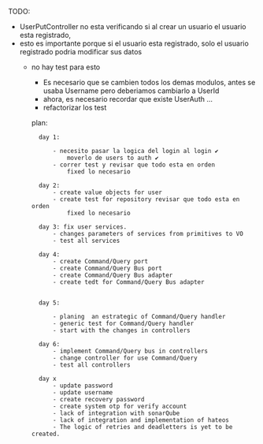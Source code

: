 TODO:
- UserPutController no esta verificando si al crear un usuario el usuario esta registrado,
- esto es importante porque si el usuario esta registrado, solo el usuario registrado podria modificar sus datos
  - no hay test para esto

      - Es necesario que se cambien todos los demas modulos, antes se usaba Username pero deberiamos cambiarlo a UserId   
      - ahora, es necesario recordar que existe UserAuth ...
      - refactorizar los test

      plan:

          day 1:

              - necesito pasar la logica del login al login ✔️
                  moverlo de users to auth ✔️
              - correr test y revisar que todo esta en orden  
                  fixed lo necesario

          day 2:
              - create value objects for user
              - create test for repository revisar que todo esta en orden
                  fixed lo necesario
            
          day 3: fix user services.
              - changes parameters of services from primitives to VO
              - test all services

          day 4:
              - create Command/Query port
              - create Command/Query Bus port
              - create Command/Query Bus adapter
              - create tedt for Command/Query Bus adapter


          day 5: 

              - planing  an estrategic of Command/Query handler 
              - generic test for Command/Query handler 
              - start with the changes in controllers
        
          day 6: 
              - implement Command/Query bus in controllers
              - change controller for use Command/Query
              - test all controllers

          day x
              - update password
              - update username
              - create recovery password
              - create system otp for verify account
              - lack of integration with sonarQube
              - lack of integration and implementation of hateos
              - The logic of retries and deadletters is yet to be created.